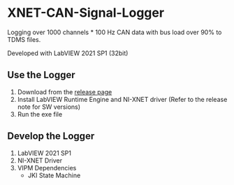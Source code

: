 # XNET-CAN-Signal-Logger

Logging over 1000 channels * 100 Hz CAN data with bus load over 90% to TDMS files.

Developed with LabVIEW 2021 SP1 (32bit)

## Use the Logger

1. Download from the [release page](https://github.com/SallyTYT/XNET-CAN-Signal-Logger/releases)
2. Install LabVIEW Runtime Engine and NI-XNET driver (Refer to the release note for SW versions)
3. Run the exe file

## Develop the Logger

1. LabVIEW 2021 SP1
2. NI-XNET Driver
3. VIPM Dependencies
    * JKI State Machine
